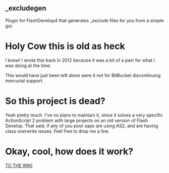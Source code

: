 _excludegen
-------------------
Plugin for FlashDevelop4 that generates _exclude files for you from a simple gui.

# Holy Cow this is old as heck
I know! I wrote this back in 2012 because it was a bit of a pain for what I was doing at the time.

This would have just been left alone were it not for BitBucket discontinuing mercurial support.

# So this project is dead?
Yeah pretty much. I've no plans to maintain it, since it solves a very specific ActionScript 2 problem with large projects on an old version of Flash Develop. That said, if any of you poor saps are using AS2, and are having class overwrite issues. Feel free to drop me a line.

# Okay, cool, how does it work?
[TO THE WIKI](https://gitlab.com/bryanegraham/excludegen/-/wikis/home)